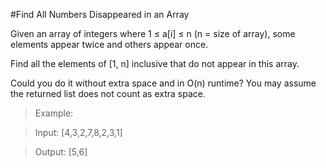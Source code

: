 #Find All Numbers Disappeared in an Array  

Given an array of integers where 1 ≤ a[i] ≤ n (n = size of array), some elements appear twice and others appear once.  

Find all the elements of [1, n] inclusive that do not appear in this array.  

Could you do it without extra space and in O(n) runtime? You may assume the returned list does not count as extra space.  

>Example:

>Input:
>[4,3,2,7,8,2,3,1]

>Output:
>[5,6]
